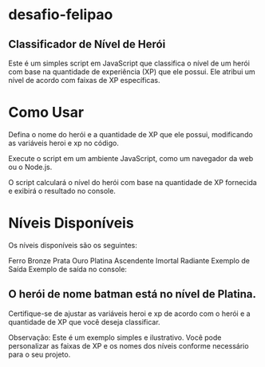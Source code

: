 # desafio-felipao

## Classificador de Nível de Herói
Este é um simples script em JavaScript que classifica o nível de um herói com base na quantidade de experiência (XP) que ele possui. Ele atribui um nível de acordo com faixas de XP específicas.

# Como Usar
Defina o nome do herói e a quantidade de XP que ele possui, modificando as variáveis heroi e xp no código.

Execute o script em um ambiente JavaScript, como um navegador da web ou o Node.js.

O script calculará o nível do herói com base na quantidade de XP fornecida e exibirá o resultado no console.

# Níveis Disponíveis
Os níveis disponíveis são os seguintes:

Ferro
Bronze
Prata
Ouro
Platina
Ascendente
Imortal
Radiante
Exemplo de Saída
Exemplo de saída no console:

## O herói de nome batman está no nível de Platina.

Certifique-se de ajustar as variáveis heroi e xp de acordo com o herói e a quantidade de XP que você deseja classificar.

Observação: Este é um exemplo simples e ilustrativo. Você pode personalizar as faixas de XP e os nomes dos níveis conforme necessário para o seu projeto.





